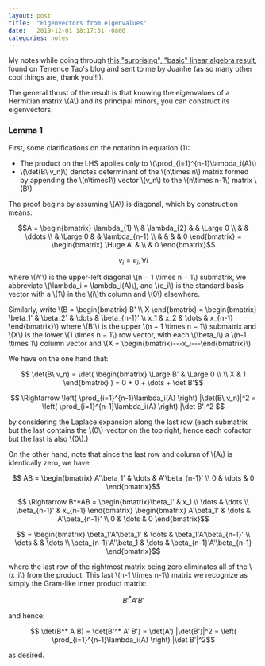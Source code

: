 ```yaml
---
layout: post
title:  "Eigenvectors from eigenvalues"
date:   2019-12-01 18:17:31 -0800
categories: notes
---
```

My notes while going through [this "surprising", "basic" linear algebra result](https://arxiv.org/pdf/1908.03795.pdf), found on Terrence Tao's blog and sent to me by Juanhe (as so many other cool things are, thank you!!!):

The general thrust of the result is that knowing the eigenvalues of a Hermitian matrix \\(A\\) and its principal minors, you can construct its eigenvectors.

### Lemma 1
First, some clarifications on the notation in equation (1):
* The product on the LHS applies only to \\(\prod_{i=1}^{n-1}\lambda_i(A)\\)
* \\(\det(B\ v_n)\\) denotes determinant of the \\(n\times n\\) matrix formed by appending the \\(n\times1\\) vector \\(v_n\\) to the \\(n\times n-1\\) matrix \\(B\\)

The proof begins by assuming \\(A\\) is diagonal, which by construction means:

$$A = \begin{bmatrix}
    \lambda_{1}  \\
    & \lambda_{2} & & \Large 0 \\
    & & \ddots \\
    & \Large 0 & & \lambda_{n-1} \\
    & & & & 0
\end{bmatrix} = \begin{bmatrix} \Huge A' & \\ & 0 \end{bmatrix}$$

$$v_i = e_i, \forall i$$

where \\(A'\\) is the upper-left diagonal \\(n − 1 \times n − 1\\) submatrix, we abbreviate \\(\lambda_i = \lambda_i(A)\\), and \\(e_i\\) is the standard basis vector with a \\(1\\) in the \\(i\\)th column and \\(0\\) elsewhere.

Similarly, write \\(B = \begin{bmatrix} B' \\\\ X \end{bmatrix} = \begin{bmatrix} \beta_1' & \beta_2' & \dots & \beta_{n-1}' \\\\ x_1 & x_2 & \dots & x_{n-1} \end{bmatrix}\\) where \\(B'\\) is the upper \\(n − 1 \times n − 1\\) submatrix and \\(X\\) is the lower \\(1 \times n − 1\\) row vector, with each \\(\beta_i\\) a \\(n-1 \times 1\\) column vector and \\(X = \begin{bmatrix}---x_i---\end{bmatrix}\\).

We have on the one hand that:

$$ \det(B\ v_n) = \det( \begin{bmatrix} \Large B' & \Large 0 \\ \\ X & 1 \end{bmatrix} ) =  0 + 0 + \dots + \det B'$$

$$ \Rightarrow \left( \prod_{i=1}^{n-1}\lambda_i(A) \right) |\det(B\ v_n)|^2 = \left( \prod_{i=1}^{n-1}\lambda_i(A) \right) |\det B'|^2 $$ 

by considering the Laplace expansion along the last row (each submatrix but the last contains the \\(0\\)-vector on the top right, hence each cofactor but the last is also \\(0\\).)

On the other hand, note that since the last row and column of \\(A\\) is identically zero, we have:

$$ AB = \begin{bmatrix} A'\beta_1' & \dots & A'\beta_{n-1}' \\ 0 & \dots & 0 \end{bmatrix}$$

$$ \Rightarrow B^*AB = \begin{bmatrix}\beta_1' & x_1 \\ \dots & \dots \\ \beta_{n-1}' & x_{n-1} \end{bmatrix} \begin{bmatrix} A'\beta_1' & \dots & A'\beta_{n-1}' \\ 0 & \dots & 0 \end{bmatrix}$$

$$ = \begin{bmatrix} \beta_1'A'\beta_1' & \dots & \beta_1'A'\beta_{n-1}' \\ \dots & & \dots \\ \beta_{n-1}'A'\beta_1 & \dots & \beta_{n-1}'A'\beta_{n-1} \end{bmatrix}$$

where the last row of the rightmost matrix being zero eliminates all of the \\(x_i\\) from the product. This last \\(n-1 \times n-1\\) matrix we recognize as simply the Gram-like inner product matrix:

$$ B'^* A' B' $$

and hence:

$$ \det(B^* A B) = \det(B'^* A' B') = \det(A') |\det(B')|^2 = \left( \prod_{i=1}^{n-1}\lambda_i(A) \right) |\det B'|^2$$

as desired.
